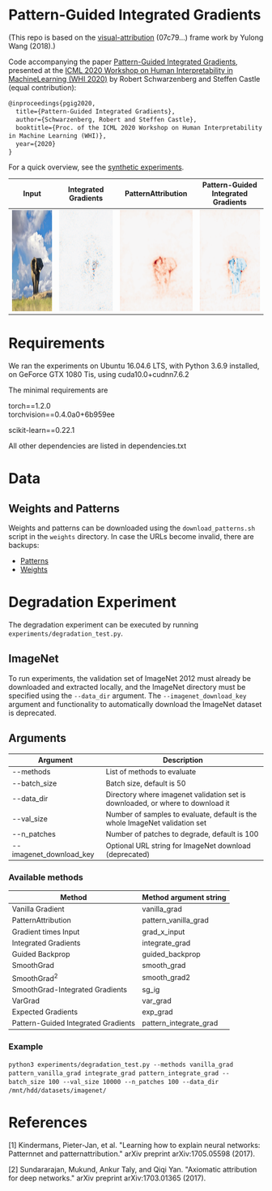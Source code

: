 # Pattern-Guided Integrated Gradients
(This repo is based on the [visual-attribution](https://github.com/yulongwang12/visual-attribution) (07c79...) frame work by Yulong Wang (2018).)

Code accompanying the paper [Pattern-Guided Integrated Gradients](https://arxiv.org/abs/2007.10685), presented at the [ICML 2020 Workshop on Human Interpretability in MachineLearning (WHI 2020)](http://whi2020.online/papers.html) by Robert Schwarzenberg and Steffen Castle (equal contribution):

```
@inproceedings{pgig2020,
  title={Pattern-Guided Integrated Gradients},
  author={Schwarzenberg, Robert and Steffen Castle},
  booktitle={Proc. of the ICML 2020 Workshop on Human Interpretability in Machine Learning (WHI)},
  year={2020}
}
```

For a quick overview, see the [synthetic experiments](https://github.com/dfki-nlp/pgig/blob/master/synthetic.ipynb). 

Input|Integrated Gradients | PatternAttribution | Pattern-Guided Integrated Gradients
---|---|---|---
<img src="https://github.com/dfki-nlp/pgig/blob/master/images/elephant.png?raw=true" width=200 height=200 />|<img src="https://github.com/dfki-nlp/pgig/blob/master/images/integrate_grad.png?raw=true" width=200 height=200 /> | <img src="https://github.com/dfki-nlp/pgig/blob/master/images/pattern_vanilla_grad.png?raw=true" width=200 height=200 /> | <img src="https://github.com/dfki-nlp/pgig/blob/master/images/pattern_integrate_grad.png?raw=true" width=200 height=200 />


# Requirements

We ran the experiments on Ubuntu 16.04.6 LTS, with Python 3.6.9 installed, on GeForce GTX 1080 Tis, using cuda10.0+cudnn7.6.2

The minimal requirements are 

torch==1.2.0          
torchvision==0.4.0a0+6b959ee

scikit-learn==0.22.1   

All other dependencies are listed in dependencies.txt

# Data
## Weights and Patterns

Weights and patterns can be downloaded using the `download_patterns.sh` script in the `weights` directory. In case the URLs become invalid, there are backups: 
* [Patterns](https://cloud.dfki.de/owncloud/index.php/s/Q6pYgezGip6MNMK)
* [Weights](https://cloud.dfki.de/owncloud/index.php/s/MoHdiFsbdx2wGCm)


# Degradation Experiment

The degradation experiment can be executed by running `experiments/degradation_test.py`.

## ImageNet 

To run experiments, the validation set of ImageNet 2012 must already be downloaded and extracted locally, and the ImageNet directory must be specified using the `--data_dir` argument. The `--imagenet_download_key` argument and functionality to automatically download the ImageNet dataset is deprecated. 

## Arguments

Argument |Description
--- | ---
--methods| List of methods to evaluate
--batch_size| Batch size, default is 50
--data_dir| Directory where imagenet validation set is downloaded, or where to download it
--val_size| Number of samples to evaluate, default is the whole ImageNet validation set
--n_patches| Number of patches to degrade, default is 100
--imagenet_download_key| Optional URL string for ImageNet download (deprecated)

### Available methods

Method|Method argument string
---|---
Vanilla Gradient|vanilla_grad
PatternAttribution|pattern_vanilla_grad
Gradient times Input|grad_x_input
Integrated Gradients|integrate_grad
Guided Backprop|guided_backprop
SmoothGrad|smooth_grad
SmoothGrad<sup>2</sup>|smooth_grad2
SmoothGrad-Integrated Gradients|sg_ig
VarGrad|var_grad
Expected Gradients|exp_grad
Pattern-Guided Integrated Gradients|pattern_integrate_grad

### Example

```python3 experiments/degradation_test.py --methods vanilla_grad pattern_vanilla_grad integrate_grad pattern_integrate_grad --batch_size 100 --val_size 10000 --n_patches 100 --data_dir /mnt/hdd/datasets/imagenet/```

# References 

[1] Kindermans, Pieter-Jan, et al. "Learning how to explain neural networks: Patternnet and patternattribution." arXiv preprint arXiv:1705.05598 (2017). 

[2] Sundararajan, Mukund, Ankur Taly, and Qiqi Yan. "Axiomatic attribution for deep networks." arXiv preprint arXiv:1703.01365 (2017).
